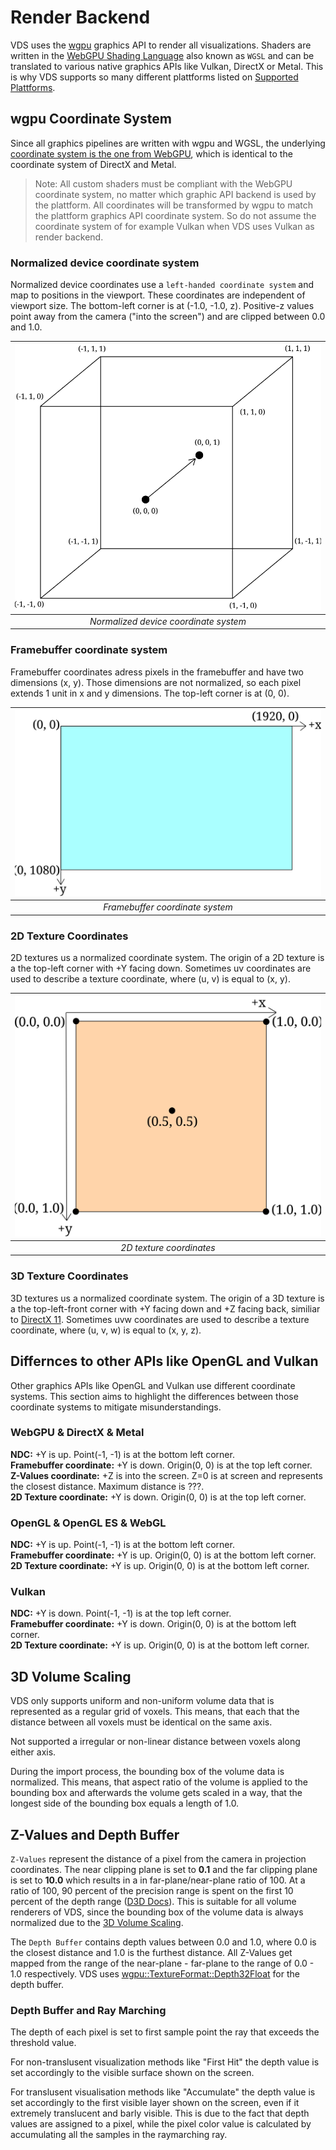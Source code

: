 # Render Backend

VDS uses the [wgpu](https://wgpu.rs/) graphics API to render all visualizations. Shaders are written in the [WebGPU Shading Language](https://gpuweb.github.io/gpuweb/wgsl/) also known as `WGSL` and can be translated to various native graphics APIs like Vulkan, DirectX or Metal. This is why VDS supports so many different plattforms listed on [Supported Plattforms](/supported_plattforms.html).

## wgpu Coordinate System

Since all graphics pipelines are written with wgpu and WGSL, the underlying [coordinate system is the one from WebGPU](https://www.w3.org/TR/webgpu/#coordinate-systems), which is identical to the coordinate system of DirectX and Metal.

> Note: All custom shaders must be compliant with the WebGPU coordinate system, no matter which graphic API backend is used by the plattform. All coordinates will be transformed by wgpu to match the plattform graphics API coordinate system. So do not assume the coordinate system of for example Vulkan when VDS uses Vulkan as render backend.

### Normalized device coordinate system

Normalized device coordinates use a `left-handed coordinate system` and map to positions in the viewport. These coordinates are independent of viewport size. The bottom-left corner is at (-1.0, -1.0, z). Positive-z values point away from the camera ("into the screen") and are clipped between 0.0 and 1.0.

| <img src="images/ndc.svg" alt="Normalized device coordinate system"/> 
| :--------------------------------------:
| _Normalized device coordinate system_

### Framebuffer coordinate system

Framebuffer coordinates adress pixels in the framebuffer and have two dimensions (x, y). Those dimensions are not normalized, so each pixel extends 1 unit in x and y dimensions. The top-left corner is at (0, 0).

| <img src="images/framebuffer.svg" alt="Framebuffer coordinate system"/> 
| :--------------------------------------:
| _Framebuffer coordinate system_


### 2D Texture Coordinates

2D textures us a normalized coordinate system. The origin of a 2D texture is a the top-left corner with +Y facing down. Sometimes uv coordinates are used to describe a texture coordinate, where (u, v) is equal to (x, y).

| <img src="images/2d_texture_coordinates.svg" alt="2D texture coordinates"/> 
| :--------------------------------------:
| _2D texture coordinates_



### 3D Texture Coordinates

3D textures us a normalized coordinate system. The origin of a 3D texture is a the top-left-front corner with +Y facing down and +Z facing back, similiar to [DirectX 11](https://learn.microsoft.com/en-us/windows/win32/direct3d11/overviews-direct3d-11-resources-textures-intro#3d-textures
). Sometimes uvw coordinates are used to describe a texture coordinate, where (u, v, w) is equal to (x, y, z).


## Differnces to other APIs like OpenGL and Vulkan

Other graphics APIs like OpenGL and Vulkan use different coordinate systems. This section aims to highlight the differences between those coordinate systems to mitigate misunderstandings.

### WebGPU & DirectX & Metal
**NDC:** +Y is up. Point(-1, -1) is at the bottom left corner.\
**Framebuffer coordinate:** +Y is down. Origin(0, 0) is at the top left corner.\
**Z-Values coordinate:** +Z is into the screen. Z=0 is at screen and represents the closest distance. Maximum distance is ???.\
**2D Texture coordinate:** +Y is down. Origin(0, 0) is at the top left corner.

### OpenGL & OpenGL ES & WebGL
**NDC:** +Y is up. Point(-1, -1) is at the bottom left corner.\
**Framebuffer coordinate:** +Y is up. Origin(0, 0) is at the bottom left corner.\
**2D Texture coordinate:** +Y is up. Origin(0, 0) is at the bottom left corner.

### Vulkan
**NDC:** +Y is down. Point(-1, -1) is at the top left corner.\
**Framebuffer coordinate:** +Y is down. Origin(0, 0) is at the bottom left corner.\
**2D Texture coordinate:** +Y is up. Origin(0, 0) is at the bottom left corner.

## 3D Volume Scaling

VDS only supports uniform and non-uniform volume data that is represented as a regular grid of voxels. This means, that each that the distance between all voxels must be identical on the same axis.

<!-- TODO: include visual examples here -->

Not supported a irregular or non-linear distance between voxels along either axis.

During the import process, the bounding box of the volume data is normalized. This means, that aspect ratio of the volume is applied to the bounding box and afterwards the volume gets scaled in a way, that the longest side of the bounding box equals a length of 1.0.

## Z-Values and Depth Buffer

`Z-Values` represent the distance of a pixel from the camera in projection coordinates. The near clipping plane is set to **0.1** and the far clipping plane is set to **10.0** which results in a in far-plane/near-plane ratio of 100. At a ratio of 100, 90 percent of the precision range is spent on the first 10 percent of the depth range ([D3D Docs](https://learn.microsoft.com/en-us/windows/win32/direct3d9/depth-buffers)). This is suitable for all volume renderers of VDS, since the bounding box of the volume data is always normalized due to the [3D Volume Scaling](#3d-volume-scaling).

The `Depth Buffer` contains depth values between 0.0 and 1.0, where 0.0 is the closest distance and 1.0 is the furthest distance. All Z-Values get mapped from the range of the near-plane - far-plane to the range of 0.0 - 1.0 respectively. VDS uses [wgpu::TextureFormat::Depth32Float](https://docs.rs/wgpu/latest/wgpu/enum.TextureFormat.html#variant.Depth32Float) for the depth buffer.

### Depth Buffer and Ray Marching

The depth of each pixel is set to first sample point the ray that exceeds the threshold value.

For non-translusent visualization methods like "First Hit" the depth value is set accordingly to the visible surface shown on the screen.

For translusent visualisation methods like "Accumulate" the depth value is set accordingly to the first visible layer shown on the screen, even if it extremely translucent and barly visible. This is due to the fact that depth values are assigned to a pixel, while the pixel color value is calculated by accumulating all the samples in the raymarching ray.

<!-- TODO: Visual debugging
## Visual Debugging

### Coordinates
Visualise position in 3D space with RGB to determine correct orientation in the 3D space coordinate system. Different options are:
- texture coordinates
- bounding box coordinates
- world coordinates
- projection coordinates
- global egui viewport coordinates
- tab view viewport coordinates

### Depth Buffer


### Gradients & Normal Map -->

